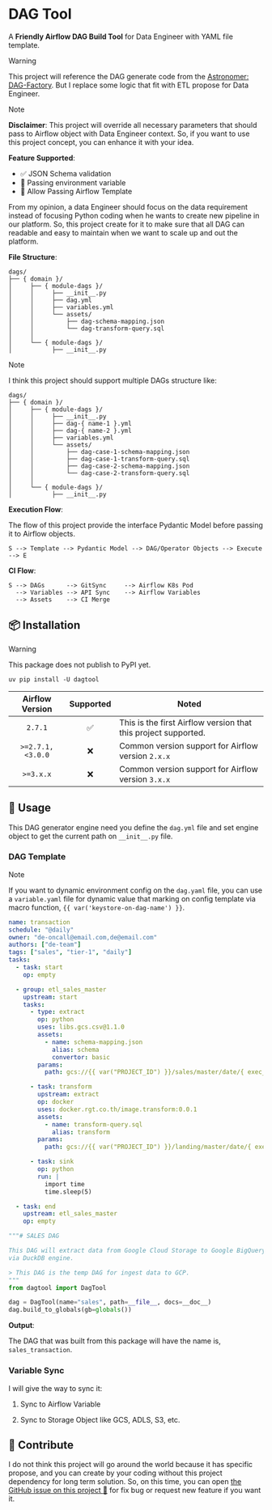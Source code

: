 # DAG Tool

A **Friendly Airflow DAG Build Tool** for Data Engineer with YAML file template.

> [!WARNING]
> This project will reference the DAG generate code from the [Astronomer: DAG-Factory](https://github.com/astronomer/dag-factory).
> But I replace some logic that fit with ETL propose for Data Engineer.

> [!NOTE]
> **Disclaimer**: This project will override all necessary parameters that should
> pass to Airflow object with Data Engineer context. So, if you want to use this
> project concept, you can enhance it with your idea.

**Feature Supported**:

- ✅ JSON Schema validation
- 🔐 Passing environment variable
- 💚 Allow Passing Airflow Template

From my opinion, a data Engineer should focus on the data requirement instead of
focusing Python coding when he wants to create new pipeline in our platform.
So, this project create for it to make sure that all DAG can readable and easy to
maintain when we want to scale up and out the platform.

**File Structure**:

```text
dags/
├── { domain }/
│     ├── { module-dags }/
│     │     ├── __init__.py
│     │     ├── dag.yml
│     │     ├── variables.yml
│     │     └── assets/
│     │         ├── dag-schema-mapping.json
│     │         └── dag-transform-query.sql
│     │
│     └── { module-dags }/
│           ├── __init__.py
```

> [!NOTE]
> I think this project should support multiple DAGs structure like:
>
> ```text
> dags/
> ├── { domain }/
> │     ├── { module-dags }/
> │     │     ├── __init__.py
> │     │     ├── dag-{ name-1 }.yml
> │     │     ├── dag-{ name-2 }.yml
> │     │     ├── variables.yml
> │     │     └── assets/
> │     │         ├── dag-case-1-schema-mapping.json
> │     │         ├── dag-case-1-transform-query.sql
> │     │         ├── dag-case-2-schema-mapping.json
> │     │         └── dag-case-2-transform-query.sql
> │     │
> │     └── { module-dags }/
> │           ├── __init__.py
> ```

**Execution Flow**:

The flow of this project provide the interface Pydantic Model before
passing it to Airflow objects.

```text
S --> Template --> Pydantic Model --> DAG/Operator Objects --> Execute --> E
```

**CI Flow**:

```text
S --> DAGs      --> GitSync     --> Airflow K8s Pod
  --> Variables --> API Sync    --> Airflow Variables
  --> Assets    --> CI Merge
```

## 📦 Installation

> [!WARNING]
> This package does not publish to PyPI yet.

```shell
uv pip install -U dagtool
```

| Airflow Version  | Supported | Noted                                                          |
|:----------------:|:---------:|----------------------------------------------------------------|
|     `2.7.1`      |     ✅     | This is the first Airflow version that this project supported. |
| `>=2.7.1,<3.0.0` |     ❌     | Common version support for Airflow version `2.x.x`             |
|    `>=3.x.x`     |     ❌     | Common version support for Airflow version `3.x.x`             |

## 🎯 Usage

This DAG generator engine need you define the `dag.yml` file and set engine
object to get the current path on `__init__.py` file.

### DAG Template

> [!NOTE]
> If you want to dynamic environment config on the `dag.yaml` file, you can use a
> `variable.yaml` file for dynamic value that marking on config template via macro
> function, `{{ var('keystore-on-dag-name') }}`.

```yaml
name: transaction
schedule: "@daily"
owner: "de-oncall@email.com,de@email.com"
authors: ["de-team"]
tags: ["sales", "tier-1", "daily"]
tasks:
  - task: start
    op: empty

  - group: etl_sales_master
    upstream: start
    tasks:
      - type: extract
        op: python
        uses: libs.gcs.csv@1.1.0
        assets:
          - name: schema-mapping.json
            alias: schema
            convertor: basic
        params:
          path: gcs://{{ var("PROJECT_ID") }}/sales/master/date/{ exec_date:%y }

      - task: transform
        upstream: extract
        op: docker
        uses: docker.rgt.co.th/image.transform:0.0.1
        assets:
          - name: transform-query.sql
            alias: transform
        params:
          path: gcs://{{ var("PROJECT_ID") }}/landing/master/date/{ exec_date:%y }

      - task: sink
        op: python
        run: |
          import time
          time.sleep(5)

  - task: end
    upstream: etl_sales_master
    op: empty
```

```python
"""# SALES DAG

This DAG will extract data from Google Cloud Storage to Google BigQuery LakeHouse
via DuckDB engine.

> This DAG is the temp DAG for ingest data to GCP.
"""
from dagtool import DagTool

dag = DagTool(name="sales", path=__file__, docs=__doc__)
dag.build_to_globals(gb=globals())
```

**Output**:

The DAG that was built from this package will have the name is, `sales_transaction`.

### Variable Sync

I will give the way to sync it:

1. Sync to Airflow Variable

2. Sync to Storage Object like GCS, ADLS, S3, etc.

## 💬 Contribute

I do not think this project will go around the world because it has specific propose,
and you can create by your coding without this project dependency for long term
solution. So, on this time, you can open [the GitHub issue on this project :raised_hands:](https://github.com/ddeutils/dagtool/issues)
for fix bug or request new feature if you want it.
